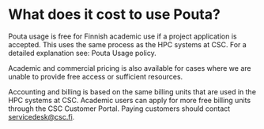 # What does it cost to use Pouta?

Pouta usage is free for Finnish academic use if a project application is accepted. This uses the same process as the HPC systems at CSC. For a detailed explanation see: Pouta Usage policy.

Academic and commercial pricing is also available for cases where we are unable to provide free access or sufficient resources.

Accounting and billing is based on the same billing units that are used in the HPC systems at CSC. Academic users can apply for more free billing units through the CSC Customer Portal. Paying customers should contact servicedesk@csc.fi.
